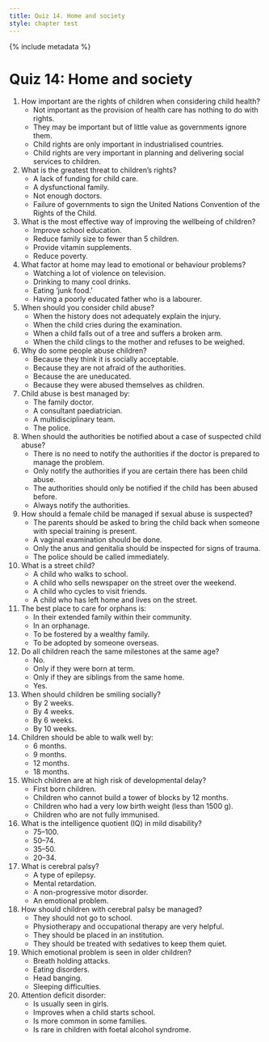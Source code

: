 ```yaml
---
title: Quiz 14. Home and society
style: chapter test
---
```


{% include metadata %}

# Quiz 14: Home and society

1.	How important are the rights of children when considering child health?
	-	Not important as the provision of health care has nothing to do with rights.
	-	They may be important but of little value as governments ignore them.
	-	Child rights are only important in industrialised countries.
	+	Child rights are very important in planning and delivering social services to children.
2.	What is the greatest threat to children’s rights?
	-	A lack of funding for child care.
	+	A dysfunctional family.
	-	Not enough doctors.
	-	Failure of governments to sign the United Nations Convention of the Rights of the Child.
3.	What is the most effective way of improving the wellbeing of children?
	-	Improve school education.
	-	Reduce family size to fewer than 5 children.
	-	Provide vitamin supplements.
	+	Reduce poverty.
4.	What factor at home may lead to emotional or behaviour problems?
	+	Watching a lot of violence on television.
	-	Drinking to many cool drinks.
	-	Eating ‘junk food.’
	-	Having a poorly educated father who is a labourer.
5.	When should you consider child abuse?
	+	When the history does not adequately explain the injury.
	-	When the child cries during the examination.
	-	When a child falls out of a tree and suffers a broken arm.
	-	When the child clings to the mother and refuses to be weighed.
6.	Why do some people abuse children?
	-	Because they think it is socially acceptable.
	-	Because they are not afraid of the authorities.
	-	Because the are uneducated.
	+	Because they were abused themselves as children.
7.	Child abuse is best managed by:
	-	The family doctor.
	-	A consultant paediatrician.
	+	A multidisciplinary team.
	-	The police.
8.	When should the authorities be notified about a case of suspected child abuse?
	-	There is no need to notify the authorities if the doctor is prepared to manage the problem.
	-	Only notify the authorities if you are certain there has been child abuse.
	-	The authorities should only be notified if the child has been abused before.
	+	Always notify the authorities.
9.	How should a female child be managed if sexual abuse is suspected?
	-	The parents should be asked to bring the child back when someone with special training is present.
	-	A vaginal examination should be done.
	+	Only the anus and genitalia should be inspected for signs of trauma. 
	-	The police should be called immediately.
10.	What is a street child?
	-	A child who walks to school.
	-	A child who sells newspaper on the street over the weekend.
	-	A child who cycles to visit friends.
	+	A child who has left home and lives on the street.
11.	The best place to care for orphans is:
	+	In their extended family within their community.
	-	In an orphanage.
	-	To be fostered by a wealthy family.
	-	To be adopted by someone overseas.
12.	Do all children reach the same milestones at the same age?
	+	No.
	-	Only if they were born at term.
	-	Only if they are siblings from the same home.
	-	Yes.
13.	When should children be smiling socially?
	-	By 2 weeks.
	-	By 4 weeks.
	+	By 6 weeks.
	-	By 10 weeks.
14.	Children should be able to walk well by:
	-	6 months.
	-	9 months.
	-	12 months.
	+	18 months.
15.	Which children are at high risk of developmental delay?
	-	First born children.
	-	Children who cannot build a tower of blocks by 12 months.
	+	Children who had a very low birth weight (less than 1500 g).
	-	Children who are not fully immunised.
16.	What is the intelligence quotient (IQ) in mild disability?
	-	75–100.	
	+	50–74.	
	-	35–50.	
	-	20–34.	
17.	What is cerebral palsy?
	-	A type of epilepsy.
	-	Mental retardation.
	+	A non-progressive motor disorder.
	-	An emotional problem.
18.	How should children with cerebral palsy be managed?
	-	They should not go to school.
	+	Physiotherapy and occupational therapy are very helpful.
	-	They should be placed in an institution.
	-	They should be treated with sedatives to keep them quiet.
19.	Which emotional problem is seen in older children?
	-	Breath holding attacks.
	+	Eating disorders.
	-	Head banging.
	-	Sleeping difficulties.
20.	Attention deficit disorder:
	-	Is usually seen in girls.
	-	Improves when a child starts school.
	+	Is more common in some families.
	-	Is rare in children with foetal alcohol syndrome.
